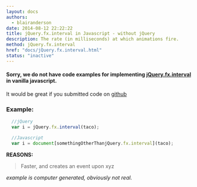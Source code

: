 ```yaml
---
layout: docs
authors:
  - blairanderson
date: 2014-08-12 22:22:22
title: jQuery.fx.interval in Javascript - without jQuery
description: The rate (in milliseconds) at which animations fire.
method: jQuery.fx.interval
href: "docs/jQuery.fx.interval.html"
status: "inactive"
---
```


#### Sorry, we do not have code examples for implementing [jQuery.fx.interval](http://api.jquery.com/jQuery.fx.interval/) in vanilla javascript.

It would be great if you submitted code on [github](https://github.com/blairanderson/without-jquery/blob/master/docs/jQuery.fx.interval.md)

### Example:

```javascript
  //jQuery
  var i = jQuery.fx.interval(taco);

  //Javascript
  var i = document[somethingOtherThanjQuery.fx.interval](taco);

```

**REASONS:**
> Faster, and creates an event upon xyz

*example is computer generated, obviously not real.*
